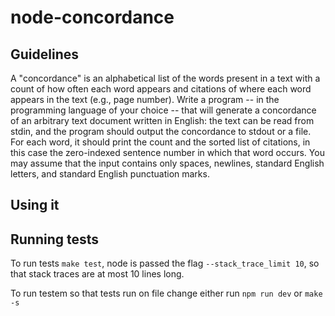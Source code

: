 # node-concordance

## Guidelines

A "concordance" is an alphabetical list of the words present in a text with a count of how
often each word appears and citations of where each word appears in the text (e.g., page
number). Write a program -- in the programming language of your choice -- that will
generate a concordance of an arbitrary text document written in English: the text can be
read from stdin, and the program should output the concordance to stdout or a file. For
each word, it should print the count and the sorted list of citations, in this case the
zero-indexed sentence number in which that word occurs. You may assume that the input
contains only spaces, newlines, standard English letters, and standard English punctuation
marks.

## Using it



## Running tests

To run tests `make test`, node is passed the flag `--stack_trace_limit 10`, so that
stack traces are at most 10 lines long.

To run testem so that tests run on file change either run `npm run dev` or `make -s`

